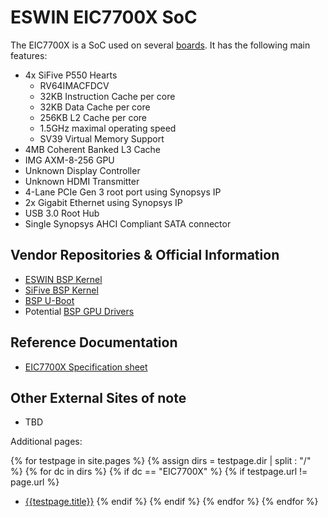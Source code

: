 # ESWIN EIC7700X SoC

The EIC7700X is a SoC used on several [boards](/wiki/hardware/EIC7700X/boards.html). It has the following main features:

- 4x SiFive P550 Hearts
  - RV64IMACFDCV
  - 32KB Instruction Cache per core
  - 32KB Data Cache per core
  - 256KB L2 Cache per core
  - 1.5GHz maximal operating speed
  - SV39 Virtual Memory Support
- 4MB Coherent Banked L3 Cache
- IMG AXM-8-256 GPU
- Unknown Display Controller
- Unknown HDMI Transmitter
- 4-Lane PCIe Gen 3 root port using Synopsys IP
- 2x Gigabit Ethernet using Synopsys IP
- USB 3.0 Root Hub
- Single Synopsys AHCI Compliant SATA connector

## Vendor Repositories & Official Information

- [ESWIN BSP Kernel](https://github.com/eswincomputing/linux-stable) 
- [SiFive BSP Kernel](https://github.com/sifive/riscv-linux/tree/rel/kernel/hifive-premier-p550)
- [BSP U-Boot](https://github.com/eswincomputing/u-boot)
- Potential [BSP GPU Drivers](https://github.com/eswincomputing/gpu_pvr_kmd)

## Reference Documentation

- [EIC7700X Specification sheet](https://www.eswincomputing.com/en/bocupload/2024/06/19/17187920991529ene8q.pdf)

## Other External Sites of note

- TBD

Additional pages:

{% for testpage in site.pages %}
{% assign dirs = testpage.dir | split : "/"  %}
{% for dc in dirs %}
{% if dc == "EIC7700X" %}
{% if testpage.url != page.url %}
* [{{testpage.title}}]({{testpage.url}})
{% endif %}
{% endif %}
{% endfor %}
{% endfor %}

